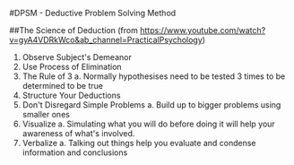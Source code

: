 #DPSM - Deductive Problem Solving Method

##The Science of Deduction (from https://www.youtube.com/watch?v=gyA4VDRkWco&ab_channel=PracticalPsychology)
1. Observe Subject's Demeanor
2. Use Process of Elimination
3. The Rule of 3
  a. Normally hypothesises need to be tested 3 times to be determined to be true
4. Structure Your Deductions
5. Don't Disregard Simple Problems
  a. Build up to bigger problems using smaller ones
6. Visualize
  a. Simulating what you will do before doing it will help your awareness of what's involved.
7. Verbalize
  a. Talking out things help you evaluate and condense information and conclusions 

